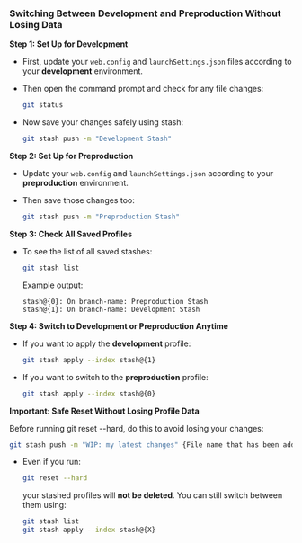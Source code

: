 ### Switching Between Development and Preproduction Without Losing Data

**Step 1: Set Up for Development**

* First, update your `web.config` and `launchSettings.json` files according to your **development** environment.
* Then open the command prompt and check for any file changes:

  ```bash
  git status
  ```
* Now save your changes safely using stash:

  ```bash
  git stash push -m "Development Stash"
  ```

**Step 2: Set Up for Preproduction**

* Update your `web.config` and `launchSettings.json` according to your **preproduction** environment.
* Then save those changes too:

  ```bash
  git stash push -m "Preproduction Stash"
  ```

**Step 3: Check All Saved Profiles**

* To see the list of all saved stashes:

  ```bash
  git stash list
  ```

  Example output:

  ```
  stash@{0}: On branch-name: Preproduction Stash
  stash@{1}: On branch-name: Development Stash
  ```

**Step 4: Switch to Development or Preproduction Anytime**

* If you want to apply the **development** profile:

  ```bash
  git stash apply --index stash@{1}
  ```
* If you want to switch to the **preproduction** profile:

  ```bash
  git stash apply --index stash@{0}
  ```

**Important: Safe Reset Without Losing Profile Data**

Before running git reset --hard, do this to avoid losing your changes:

```bash
git stash push -m "WIP: my latest changes" {File name that has been added}
```

* Even if you run:

  ```bash
  git reset --hard
  ```

  your stashed profiles will **not be deleted**. You can still switch between them using:

  ```bash
  git stash list
  git stash apply --index stash@{X}
  ```
